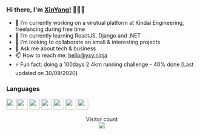 ### Hi there, I'm [XinYang!](https://portfolio.yxy.ninja/) 👋👨‍💻

<!--
**XinYang-YXY/XinYang-YXY** is a ✨ _special_ ✨ repository because its `README.md` (this file) appears on your GitHub profile.-->



- 🔭 I’m currently working on a virutual platform at Kindai Engineering, freelancing during free time 
- 🌱 I’m currently learning ReactJS, Django and .NET
- 👯 I’m looking to collaborate on small & interesting projects
- 💬 Ask me about tech & business
- 📫 How to reach me: hello@yxy.ninja
- ⚡ Fun fact: doing a 100days 2.4km running challenge - 40% done [Last updated on 30/09/2020]
<!--- 🤔 I’m looking for help with -->
<!--- 😄 Pronouns: ...-->

### Languages
<img height="28" src="https://res.cloudinary.com/dchpyunul/image/upload/v1595673000/github/computerLanguage/icons8-python_d35cix.svg"><img height="28" src="https://res.cloudinary.com/dchpyunul/image/upload/v1595672882/github/computerLanguage/icons8-javascript_lzczmt.svg">
<img height="28" src="https://res.cloudinary.com/dchpyunul/image/upload/v1595672890/github/computerLanguage/icons8-typescript_h5ihq5.svg">
<img height="28" src="https://res.cloudinary.com/dchpyunul/image/upload/v1595672424/github/computerLanguage/icons8-c-sharp-logo_un1bii.svg">
<img height="28" src="https://res.cloudinary.com/dchpyunul/image/upload/v1595672884/github/computerLanguage/icons8-mysql-logo_qlklhj.svg">
<img height="28" src="https://res.cloudinary.com/dchpyunul/image/upload/v1595672968/github/computerLanguage/icons8-html-filetype-52_t0yolz.png">
<img height="28" src="https://res.cloudinary.com/dchpyunul/image/upload/v1595672966/github/computerLanguage/icons8-css-filetype-52_xd7rfh.png">




<p align="center"> 
  Visitor count<br>
  <img src="https://profile-counter.glitch.me/XinYang-YXY/count.svg" />
</p>
